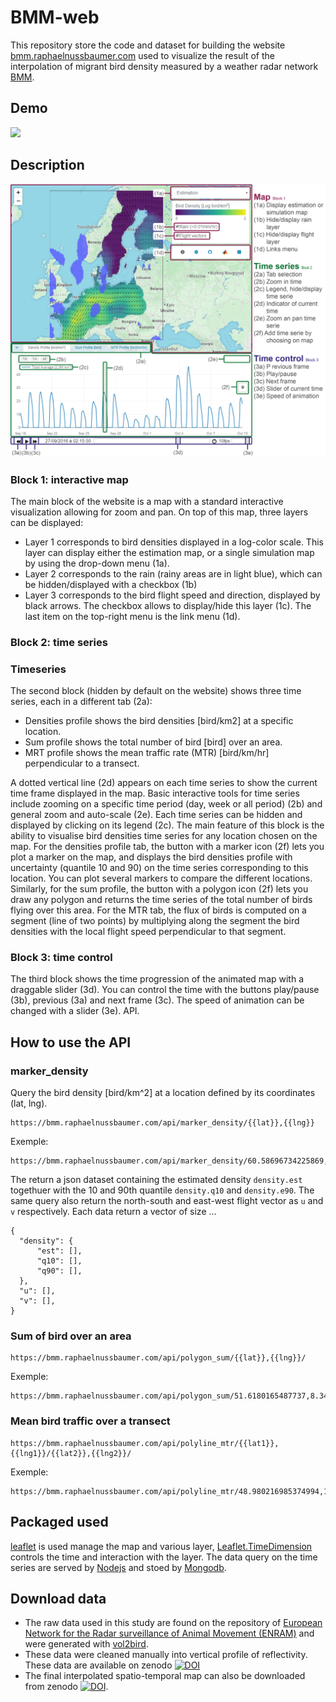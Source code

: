 # BMM-web
This repository store the code and dataset for building the website [bmm.raphaelnussbaumer.com](http://bmm.raphaelnussbaumer.com/) used to visualize the result of the interpolation of migrant bird density measured by a weather radar network [BMM](https://rafnuss-postdoc.github.io/BMM/).

## Demo

<img src="BMM-web.gif">

## Description
<img src="FigureS5-1.png">

### Block 1: interactive map
The main block of the website is a map with a standard interactive visualization allowing for zoom and pan. On top of this map, three layers can be displayed: 
- Layer 1 corresponds to bird densities displayed in a log-color scale. This layer can display either the estimation map, or a single simulation map by using the drop-down menu (1a).
-	Layer 2 corresponds to the rain (rainy areas are in light blue), which can be hidden/displayed with a checkbox (1b)
-	Layer 3 corresponds to the bird flight speed and direction, displayed by black arrows. The checkbox allows to display/hide this layer (1c). 
The last item on the top-right menu is the link menu (1d).

### Block 2: time series

### Timeseries
The second block (hidden by default on the website) shows three time series, each in a different tab (2a): 
-	Densities profile shows the bird densities [bird/km2] at a specific location.
-	Sum profile shows the total number of bird [bird] over an area.
-	MRT profile shows the mean traffic rate (MTR) [bird/km/hr] perpendicular to a transect.

A dotted vertical line (2d) appears on each time series to show the current time frame displayed in the map. Basic interactive tools for time series include zooming on a specific time period (day, week or all period) (2b) and general zoom and auto-scale (2e). Each time series can be hidden and displayed by clicking on its legend (2c).
The main feature of this block is the ability to visualise bird densities time series for any location chosen on the map. For the densities profile tab, the button with a marker icon (2f) lets you plot a marker on the map, and displays the bird densities profile with uncertainty (quantile 10 and 90) on the time series corresponding to this location. You can plot several markers to compare the different locations. Similarly, for the sum profile, the button with a polygon icon (2f) lets you draw any polygon and returns the time series of the total number of birds flying over this area. For the MTR tab, the flux of birds is computed on a segment (line of two points) by multiplying along the segment the bird densities with the local flight speed perpendicular to that segment. 

### Block 3: time control
The third block shows the time progression of the animated map with a draggable slider (3d). You can control the time with the buttons play/pause (3b), previous (3a) and next frame (3c). The speed of animation can be changed with a slider (3e).
API.

## How to use the API

### marker_density

Query the bird density [bird/km^2] at a location defined by its coordinates (lat, lng). 
```
https://bmm.raphaelnussbaumer.com/api/marker_density/{{lat}},{{lng}}
```
Exemple:
```
https://bmm.raphaelnussbaumer.com/api/marker_density/60.58696734225869,14.941406250000002
```
The return a json dataset containing the estimated density `density.est` togethuer with the 10 and 90th quantile `density.q10` and `density.e90`. The same query also return the north-south and east-west flight vector as `u` and `v` respectively. Each data return a vector of size ... 
```
{
  "density": {
      "est": [],
      "q10": [],
      "q90": [],
  },
  "u": [],
  "v": [],
}
```


### Sum of bird over an area
```
https://bmm.raphaelnussbaumer.com/api/polygon_sum/{{lat}},{{lng}}/
```
Exemple:
```
https://bmm.raphaelnussbaumer.com/api/polygon_sum/51.6180165487737,8.349609375000002/49.61070993807422,7.954101562500001/49.5822260446217,12.260742187500002/52.214338608258224,17.226562500000004
```

### Mean bird traffic over a transect
```
https://bmm.raphaelnussbaumer.com/api/polyline_mtr/{{lat1}},{{lng1}}/{{lat2}},{{lng2}}/
```
Exemple:
```
https://bmm.raphaelnussbaumer.com/api/polyline_mtr/48.980216985374994,1.1425781250000002/45.89000815866184,8.525390625000002
```

## Packaged used
[leaflet](https://leafletjs.com/) is used manage the map and various layer, [Leaflet.TimeDimension](https://github.com/socib/Leaflet.TimeDimension) controls the time and interaction with the layer. The data query on the time series are served by [Nodejs](https://nodejs.org/) and stoed by [Mongodb](https://www.mongodb.com/). 

## Download data
- The raw data used in this study are found on the repository of [European Network for the Radar surveillance of Animal Movement (ENRAM)](http://enram.github.io/data-repository/) and were generated with [vol2bird](https://github.com/adokter/vol2bird).
- These data were cleaned manually into vertical profile of reflectivity. These data are available on zenodo [![DOI](https://zenodo.org/badge/DOI/10.5281/zenodo.3243397.svg)](https://doi.org/10.5281/zenodo.3243397)
- The final interpolated spatio-temporal map can also be downloaded from zenodo [![DOI](https://zenodo.org/badge/DOI/10.5281/zenodo.3243397.svg)](https://doi.org/10.5281/zenodo.3243397).
